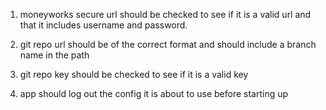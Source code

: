 1. moneyworks secure url should be checked to see if it is a valid url and that
   it includes username and password.

2. git repo url should be of the correct format and should include a branch name
   in the path

3. git repo key should be checked to see if it is a valid key

4. app should log out the config it is about to use before starting up
